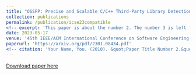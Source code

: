 ```yaml
---
title: "OSSFP: Precise and Scalable C/C++ Third-Party Library Detection using Fingerprinting Functions"
collection: publications
permalink: /publication/icse23compatible
<!-- excerpt: 'This paper is about the number 2. The number 3 is left for future work.' -->
date: 2023-05-17
venue: '45th IEEE/ACM International Conference on Software Engineering'
paperurl: 'https://arxiv.org/pdf/2301.08434.pdf'
<!-- citation: 'Your Name, You. (2010). &quot;Paper Title Number 2.&quot; <i>Journal 1</i>. 1(2).' -->
---
```

<!-- This paper is about the number 2. The number 3 is left for future work. -->

[Download paper here](https://arxiv.org/pdf/2301.08434.pdf)

<!-- Recommended citation: Your Name, You. (2010). "Paper Title Number 2." <i>Journal 1</i>. 1(2). -->
